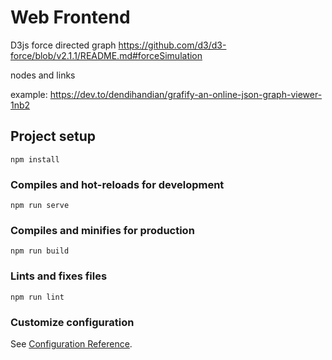 # Web Frontend

D3js force directed graph 
https://github.com/d3/d3-force/blob/v2.1.1/README.md#forceSimulation

nodes and links

example: https://dev.to/dendihandian/grafify-an-online-json-graph-viewer-1nb2

## Project setup
```
npm install
```

### Compiles and hot-reloads for development
```
npm run serve
```

### Compiles and minifies for production
```
npm run build
```

### Lints and fixes files
```
npm run lint
```

### Customize configuration
See [Configuration Reference](https://cli.vuejs.org/config/).
